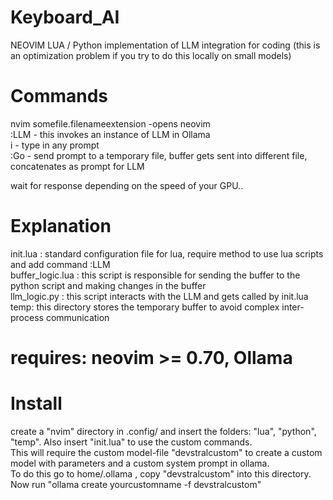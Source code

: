 # Keyboard_AI
NEOVIM LUA / Python implementation of LLM integration for coding (this is an optimization problem if you try to do this locally on small models)
# Commands
nvim somefile.filenameextension -opens neovim <br/>
:LLM - this invokes an instance of LLM in Ollama <br/>
i - type in any prompt <br/>
:Go - send prompt to a temporary file, buffer gets sent into different file, concatenates as prompt for LLM <br/>

wait for response depending on the speed of your GPU..

# Explanation
init.lua : standard configuration file for lua, require method to use lua scripts and add command :LLM <br/>
buffer_logic.lua : this script is responsible for sending the buffer to the python script and making changes in the buffer <br/>
llm_logic.py : this script interacts with the LLM and gets called by init.lua <br/>
temp: this directory stores the temporary buffer to avoid complex inter-process communication <br/>

# requires: neovim >= 0.70, Ollama

# Install
create a "nvim" directory in .config/ and insert the folders: "lua", "python", "temp". Also insert "init.lua" to use the custom commands.<br/>
This will require the custom model-file "devstralcustom" to create a custom model with parameters and a custom system prompt in ollama.<br/>
To do this go to home/.ollama , copy "devstralcustom" into this directory. <br/>
Now run "ollama create yourcustomname -f devstralcustom"

